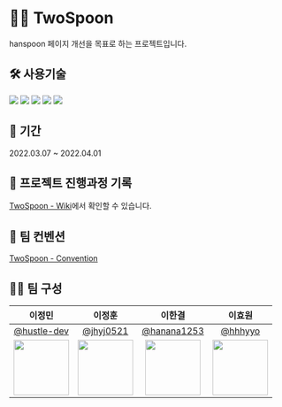# 🥄🥄 TwoSpoon

hanspoon 페이지 개선을 목표로 하는 프로젝트입니다.

## 🛠 사용기술

<img src="https://img.shields.io/badge/React-20232a?style=for-the-badge&logo=React&logoColor=#5bccea"/> <img src="https://img.shields.io/badge/Typescript-3178C6?style=for-the-badge&logo=Typescript&logoColor=white"/> <img src="https://img.shields.io/badge/styled--components-DB7093?style=for-the-badge&logo=styled-components&logoColor=white"/> <img src="https://img.shields.io/badge/redux-%23593d88.svg?style=for-the-badge&logo=redux&logoColor=white"> <img src="https://img.shields.io/badge/firebase-%23039BE5.svg?style=for-the-badge&logo=firebase">

## 📅 기간

2022.03.07 ~ 2022.04.01

## 📝 프로젝트 진행과정 기록

[TwoSpoon - Wiki](https://github.com/TeamCooks/TwoSpoon/wiki)에서 확인할 수 있습니다.

## 📌 팀 컨벤션

[TwoSpoon - Convention](https://github.com/TeamCooks/TwoSpoon/wiki/%ED%8C%80-%EC%BB%A8%EB%B2%A4%EC%85%98)

## 🤼‍♀️ 팀 구성

|                                  이정민                                  |                                 이정훈                                 |                                  이한결                                  |                                이효원                                |
| :----------------------------------------------------------------------: | :--------------------------------------------------------------------: | :----------------------------------------------------------------------: | :------------------------------------------------------------------: |
|               [@hustle-dev](https://github.com/hustle-dev)               |                [@jhyj0521](https://github.com/jhyj0521)                |               [@hanana1253](https://github.com/hanana1253)               |                 [@hhhyyo](https://github.com/hhhyyo)                 |
| <img src="https://avatars.githubusercontent.com/hustle-dev" width="100"> | <img src="https://avatars.githubusercontent.com/jhyj0521" width="100"> | <img src="https://avatars.githubusercontent.com/hanana1253" width="100"> | <img src="https://avatars.githubusercontent.com/hhhyyo" width="100"> |
